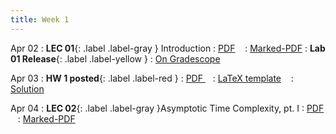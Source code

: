 ```yaml
---
title: Week 1
---
```


Apr 02
: **LEC 01**{: .label .label-gray } Introduction
  : [PDF](lectures/01-intro/Lec01.pdf) &nbsp;&nbsp;
  : [Marked-PDF](lectures/01-intro/Lec01-marked.pdf)
: **Lab 01 Release**{: .label .label-yellow } 
  : [On Gradescope](#)

Apr 03
: **HW 1 posted**{: .label .label-red }
  : [PDF ](homeworks/HW01/HW01.pdf) &nbsp;&nbsp;
  : [LaTeX template](homeworks/HW01/template.zip) &nbsp;&nbsp;
  : [Solution](#)

Apr 04
: **LEC 02**{: .label .label-gray }Asymptotic Time Complexity, pt. I
  : [PDF](#) &nbsp;&nbsp;
  : [Marked-PDF](#)


